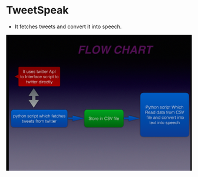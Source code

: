 # TweetSpeak
+ It fetches tweets and convert it into speech.<br>

![alt text](https://github.com/ckshitij/tweetspeak/blob/master/Screen%20Shot%202016-08-26%20at%202.45.17%20PM.png "Logo Title   Text 1")

